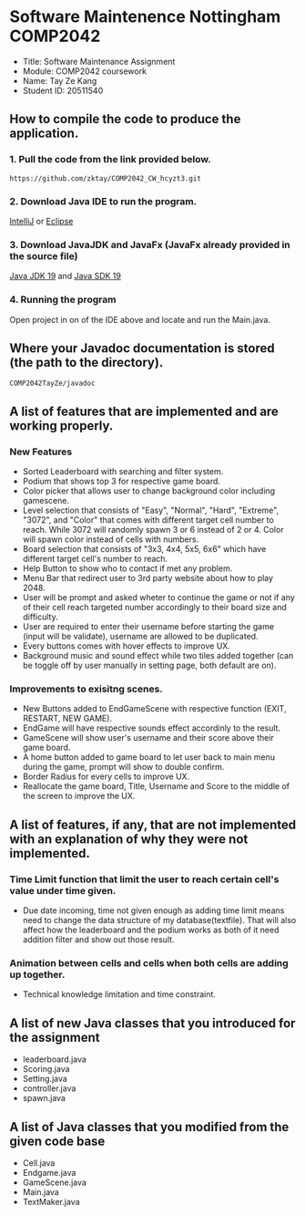 # Software Maintenence Nottingham COMP2042
<ul>
<li>Title: Software Maintenance Assignment  </li>
<li>Module: COMP2042 coursework</li>
<li>Name: Tay Ze Kang  </li>
<li>Student ID: 20511540  </li>
</ul>

## How to compile the code to produce the application.
### 1. Pull the code from the link provided below.
```
https://github.com/zktay/COMP2042_CW_hcyzt3.git
```
### 2. Download Java IDE to run the program.
[IntelliJ](https://www.jetbrains.com/idea/download/#section=windows) or [Eclipse](https://www.eclipse.org/downloads/)
### 3. Download JavaJDK and JavaFx (JavaFx already provided in the source file)
[Java JDK 19](https://www.oracle.com/java/technologies/javase/jdk19-archive-downloads.html)
and
[Java SDK 19](https://gluonhq.com/products/javafx/) 
### 4. Running the program
Open project in on of the IDE above and locate and run the Main.java.

## Where your Javadoc documentation is stored (the path to the directory).
```
COMP2042TayZe/javadoc
```


## A list of features that are implemented and are working properly.
### New Features
<ul>
<li> Sorted Leaderboard with searching and filter system.  </li>
<li> Podium that shows top 3 for respective game board.  </li>
<li> Color picker that allows user to change background color including gamescene.  </li>
<li> Level selection that consists of "Easy", "Normal", "Hard", "Extreme", "3072", and "Color" that comes with different target cell number to reach. While 3072 will randomly spawn 3 or 6 instead of 2 or 4. Color will spawn color instead of cells with numbers.</li>
<li> Board selection that consists of "3x3, 4x4, 5x5, 6x6" which have different target cell's number to reach.  </li>
<li> Help Button to show who to contact if met any problem.  </li>
<li> Menu Bar that redirect user to 3rd party website about how to play 2048.  </li>
<li> User will be prompt and asked wheter to continue the game or not if any of their cell reach targeted number accordingly to their board size and difficulty.  </li>
<li> User are required to enter their username before starting the game (input will be validate), username are allowed to be duplicated.  </li>
<li> Every buttons comes with hover effects to improve UX.  </li>
<li> Background music and sound effect while two tiles added together (can be toggle off by user manually in setting page, both default are on).  </li>
</ul>

### Improvements to exisitng scenes.
<ul>
<li> New Buttons added to EndGameScene with respective function (EXIT, RESTART, NEW GAME).  </li>
<li> EndGame will have respective sounds effect accordinly to the result.</li>
<li> GameScene will show user's username and their score above their game board.  </li>
<li> A home button added to game board to let user back to main menu during the game, prompt will show to double confirm.  </li>
<li> Border Radius for every cells to improve UX.  </li>
<li> Reallocate the game board, Title, Username and Score to the middle of the screen to improve the UX.  </li>
</ul>

## A list of features, if any, that are not implemented with an explanation of why they were not implemented.

### Time Limit function that limit the user to reach certain cell's value under time given.
<ul>
<li>Due date incoming, time not given enough as adding time limit means need to change the data structure of my database(textfile). That will also affect how the leaderboard and the podium works as both of it need addition filter and show out those result.  </li>
</ul>

### Animation between cells and cells when both cells are adding up together.
<ul>
<li> Technical knowledge limitation and time constraint.  </li>
</ul>

## A list of new Java classes that you introduced for the assignment
<ul>
<li> leaderboard.java  </li>
<li> Scoring.java  </li>
<li> Setting.java  </li>
<li> controller.java </li>
<li> spawn.java </li>
</ul>

## A list of Java classes that you modified from the given code base
<ul>
<li> Cell.java  </li>
<li> Endgame.java  </li>
<li> GameScene.java  </li>
<li> Main.java  </li>
<li> TextMaker.java  </li>
</ul>
